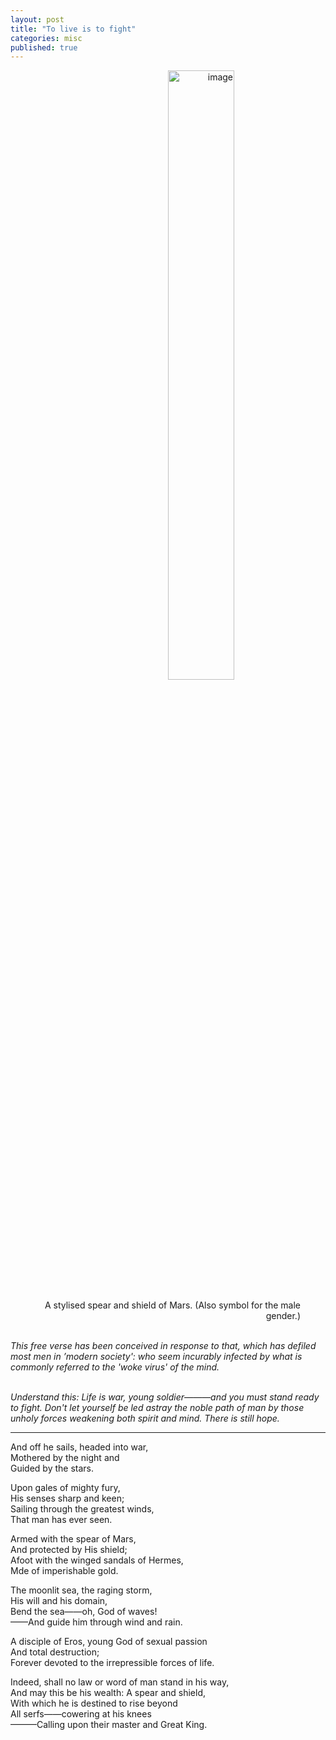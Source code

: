 ```yaml
---
layout: post
title: "To live is to fight"
categories: misc
published: true
---
```


<figure style="text-align: right;">
<img src='/blog/assets/images/mars-symbol.png' alt='image' style="display: block; margin: 0 auto; width: 50%; height: 50%;" /><br>
<figcaption style="text-align: right">A stylised spear and shield of Mars. (Also symbol for the male gender.)</figcaption>
</figure> 
<br><i>
This free verse has been conceived in response to that, which has defiled most men in ’modern society': who seem incurably infected by what is commonly referred to the 'woke virus' of the mind.<br><br></i>
<p><i>
Understand this: Life is war, young soldier———and you must stand ready to fight. Don't let yourself be led astray the noble path of man by those unholy forces weakening both spirit and mind. There is still hope.<br></i>
<hr /></p><p>
And off he sails, headed into war,<br>
Mothered by the night and<br>
Guided by the stars.<br>
</p><p>
Upon gales of mighty fury,<br>
His senses sharp and keen;<br>
Sailing through the greatest winds,<br>
That man has ever seen.<br>
</p><p>
Armed with the spear of Mars,<br>
And protected by His shield;<br>
Afoot with the winged sandals of Hermes,<br>
Mde of imperishable gold. <br>
</p><p>
The moonlit sea, the raging storm,<br>
His will and his domain,<br>
Bend the sea——oh, God of waves!<br>
——And guide him through wind and rain.<br>
 </p><p>
A disciple of Eros, young God of sexual passion<br>
And total destruction;<br>
Forever devoted to the irrepressible forces of life.<br>
</p><p>
Indeed, shall no law or word of man stand in his way,<br>
And may this be his wealth: A spear and shield,<br>
With which he is destined to rise beyond<br>
All serfs——cowering at his knees<br>
———Calling upon their master and Great King.<br>
</p>